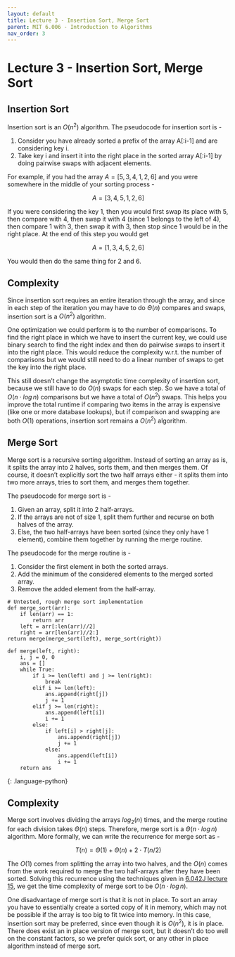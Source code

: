 ```yaml
---
layout: default
title: Lecture 3 - Insertion Sort, Merge Sort
parent: MIT 6.006 - Introduction to Algorithms
nav_order: 3
---
```


# Lecture 3 - Insertion Sort, Merge Sort
## Insertion Sort
Insertion sort is an $O(n^2)$ algorithm. The pseudocode for insertion sort is -

1. Consider you have already sorted a prefix of the array A[:i-1] and are considering
key i.
2. Take key i and insert it into the right place in the sorted array A[:i-1] by doing pairwise swaps with adjacent elements.

For example, if you had the array $A = [5, 3, 4, 1, 2, 6]$ and you were somewhere in the middle of your sorting process -

$$A = [3, 4, 5, 1, 2, 6]$$

If you were considering the key 1, then you would first swap its place with 5, then compare with 4, then swap it with 4 (since 1 belongs to the left of 4), then compare 1 with 3, then swap it with 3, then stop since 1 would be in the right place. At the end of this step you would get

$$A = [1, 3, 4, 5, 2, 6]$$

You would then do the same thing for 2 and 6.

## Complexity
Since insertion sort requires an entire iteration through the array, and since in each step of the iteration you may have to do $\Theta(n)$ compares and swaps, insertion sort is a $O(n^2)$ algorithm.

One optimization we could perform is to the number of comparisons. To find the right place in which we have to insert the current key, we could use binary search to find the right index and then do pairwise swaps to insert it into the right place. This would reduce the complexity w.r.t. the number of comparisons but we would still need to do a linear number of swaps to get the key into the right place.

This still doesn’t change the asymptotic time complexity of insertion sort, because we still have to do $O(n)$ swaps for each step. So we have a total of $O(n \cdot log\,n)$ comparisons but we have a total of $O(n^2)$ swaps. This helps you improve the total runtime if comparing two items in the array is expensive (like one or more database lookups), but if comparison and swapping are both $O(1)$ operations, insertion sort remains a $O(n^2)$ algorithm.

## Merge Sort
Merge sort is a recursive sorting algorithm. Instead of sorting an array as is, it splits the array into 2 halves, sorts them, and then merges them. Of course, it doesn’t explicitly sort the two half arrays either - it splits them into two more arrays, tries to sort them, and merges them together.

The pseudocode for merge sort is -
1. Given an array, split it into 2 half-arrays.
2. If the arrays are not of size 1, split them further and recurse on both halves of the array.
3. Else, the two half-arrays have been sorted (since they only have 1 element), combine them together by running the merge routine.

The pseudocode for the merge routine is -
1. Consider the first element in both the sorted arrays.
2. Add the minimum of the considered elements to the merged sorted array.
3. Remove the added element from the half-array.

~~~
# Untested, rough merge sort implementation
def merge_sort(arr):
    if len(arr) == 1:
        return arr
    left = arr[:len(arr)//2]
    right = arr[len(arr)//2:]
return merge(merge_sort(left), merge_sort(right))

def merge(left, right):
    i, j = 0, 0
    ans = []
    while True:
        if i >= len(left) and j >= len(right):
            break
        elif i >= len(left):
            ans.append(right[j])
            j += 1
        elif j >= len(right):
            ans.append(left[i])
            i += 1
        else:
            if left[i] > right[j]:
                ans.append(right[j])
                j += 1
            else:
                ans.append(left[i])
                i += 1
    return ans
~~~
{: .language-python}

## Complexity
Merge sort involves dividing the arrays ${log}_{2}(n)$ times, and the merge routine for each division takes $\Theta(n)$ steps. Therefore, merge sort is a $\Theta(n \cdot log\,n)$ algorithm. More formally, we can write the recurrence for merge sort as -

$$ T(n) = \Theta(1) + \Theta(n) + 2 \cdot T(n/2) $$

The $O(1)$ comes from splitting the array into two halves, and the $O(n)$ comes from the work required to merge the two half-arrays after they have been sorted. Solving this recurrence using the techniques given in [6.042J lecture 15](../6.042J/lec15.md), we get the time complexity of merge sort to be $O(n \cdot log\,n)$.

One disadvantage of merge sort is that it is not in place. To sort an array you have to essentially create a sorted copy of it in memory, which may not be possible if the array is too big to fit twice into memory. In this case, insertion sort may be preferred, since even though it is $O(n^2)$, it is in place. There does exist an in place version of merge sort, but it doesn’t do too well on the constant factors, so we prefer quick sort, or any other in place algorithm instead of merge sort.

